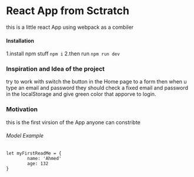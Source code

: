 # React App from Sctratch 
this is a little react App using webpack as a combiler

#### Installation 
1.install npm stuff `npm i`
2.then run `npm run dev`

### Inspiration and Idea of the project
try to work with switch the button in the Home page to a form then when u type an email and password they should check a fixed email and password in the localStorage and give green color that apporve to login.

### Motivation
this is the first virsion of the App anyone can constribte 

###### Model Example
```
let myFirstReadMe = {
        name: 'Ahmed'
        age: 132
}
```

